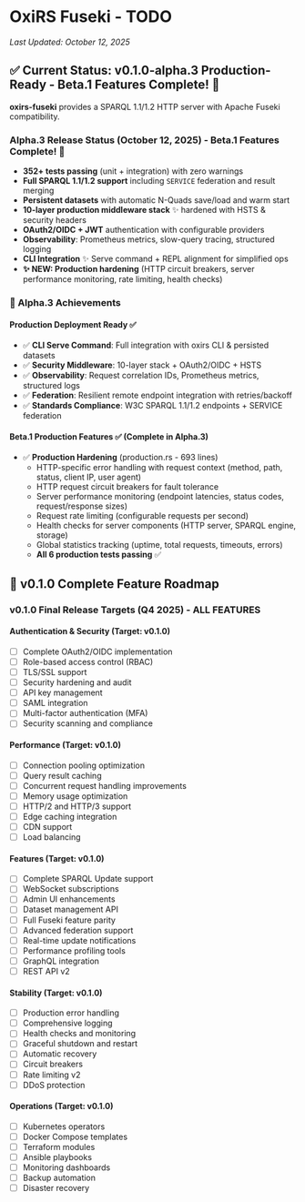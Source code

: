 # OxiRS Fuseki - TODO

*Last Updated: October 12, 2025*

## ✅ Current Status: v0.1.0-alpha.3 Production-Ready - **Beta.1 Features Complete!** 🎉

**oxirs-fuseki** provides a SPARQL 1.1/1.2 HTTP server with Apache Fuseki compatibility.

### Alpha.3 Release Status (October 12, 2025) - **Beta.1 Features Complete!** 🎉
- **352+ tests passing** (unit + integration) with zero warnings
- **Full SPARQL 1.1/1.2 support** including `SERVICE` federation and result merging
- **Persistent datasets** with automatic N-Quads save/load and warm start
- **10-layer production middleware stack** ✨ hardened with HSTS & security headers
- **OAuth2/OIDC + JWT** authentication with configurable providers
- **Observability**: Prometheus metrics, slow-query tracing, structured logging
- **CLI Integration** ✨ Serve command + REPL alignment for simplified ops
- **✨ NEW: Production hardening** (HTTP circuit breakers, server performance monitoring, rate limiting, health checks)

### 🎉 Alpha.3 Achievements

#### Production Deployment Ready ✅
- ✅ **CLI Serve Command**: Full integration with oxirs CLI & persisted datasets
- ✅ **Security Middleware**: 10-layer stack + OAuth2/OIDC + HSTS
- ✅ **Observability**: Request correlation IDs, Prometheus metrics, structured logs
- ✅ **Federation**: Resilient remote endpoint integration with retries/backoff
- ✅ **Standards Compliance**: W3C SPARQL 1.1/1.2 endpoints + SERVICE federation

#### Beta.1 Production Features ✅ (Complete in Alpha.3)
- ✅ **Production Hardening** (production.rs - 693 lines)
  - HTTP-specific error handling with request context (method, path, status, client IP, user agent)
  - HTTP request circuit breakers for fault tolerance
  - Server performance monitoring (endpoint latencies, status codes, request/response sizes)
  - Request rate limiting (configurable requests per second)
  - Health checks for server components (HTTP server, SPARQL engine, storage)
  - Global statistics tracking (uptime, total requests, timeouts, errors)
  - **All 6 production tests passing** ✅

## 🎯 v0.1.0 Complete Feature Roadmap

### v0.1.0 Final Release Targets (Q4 2025) - ALL FEATURES

#### Authentication & Security (Target: v0.1.0)
- [ ] Complete OAuth2/OIDC implementation
- [ ] Role-based access control (RBAC)
- [ ] TLS/SSL support
- [ ] Security hardening and audit
- [ ] API key management
- [ ] SAML integration
- [ ] Multi-factor authentication (MFA)
- [ ] Security scanning and compliance

#### Performance (Target: v0.1.0)
- [ ] Connection pooling optimization
- [ ] Query result caching
- [ ] Concurrent request handling improvements
- [ ] Memory usage optimization
- [ ] HTTP/2 and HTTP/3 support
- [ ] Edge caching integration
- [ ] CDN support
- [ ] Load balancing

#### Features (Target: v0.1.0)
- [ ] Complete SPARQL Update support
- [ ] WebSocket subscriptions
- [ ] Admin UI enhancements
- [ ] Dataset management API
- [ ] Full Fuseki feature parity
- [ ] Advanced federation support
- [ ] Real-time update notifications
- [ ] Performance profiling tools
- [ ] GraphQL integration
- [ ] REST API v2

#### Stability (Target: v0.1.0)
- [ ] Production error handling
- [ ] Comprehensive logging
- [ ] Health checks and monitoring
- [ ] Graceful shutdown and restart
- [ ] Automatic recovery
- [ ] Circuit breakers
- [ ] Rate limiting v2
- [ ] DDoS protection

#### Operations (Target: v0.1.0)
- [ ] Kubernetes operators
- [ ] Docker Compose templates
- [ ] Terraform modules
- [ ] Ansible playbooks
- [ ] Monitoring dashboards
- [ ] Backup automation
- [ ] Disaster recovery